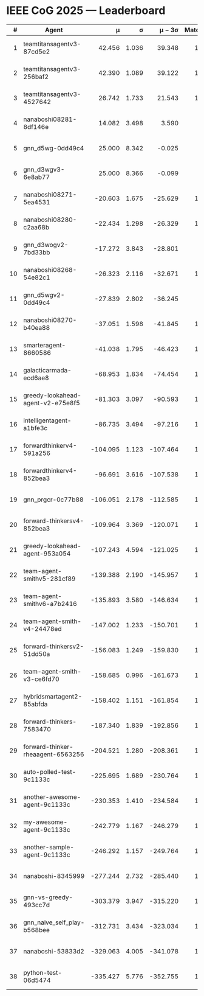 # IEEE CoG 2025 — Leaderboard

| # | Agent | μ | σ | μ − 3σ | Matches | Updated |
|---:|---|---:|---:|---:|---:|---|
| 1 | teamtitansagentv3-87cd5e2 | 42.456 | 1.036 | 39.348 | 1580 | 2025-08-28 22:48 |
| 2 | teamtitansagentv3-256baf2 | 42.390 | 1.089 | 39.122 | 1500 | 2025-08-28 22:48 |
| 3 | teamtitansagentv3-4527642 | 26.742 | 1.733 | 21.543 | 1520 | 2025-08-28 22:48 |
| 4 | nanaboshi08281-8df146e | 14.082 | 3.498 | 3.590 | 50 | 2025-08-28 22:48 |
| 5 | gnn_d5wg-0dd49c4 | 25.000 | 8.342 | -0.025 | 20 | 2025-08-28 22:48 |
| 6 | gnn_d3wgv3-6e8ab77 | 25.000 | 8.366 | -0.099 | 80 | 2025-08-28 22:48 |
| 7 | nanaboshi08271-5ea4531 | -20.603 | 1.675 | -25.629 | 1900 | 2025-08-28 22:48 |
| 8 | nanaboshi08280-c2aa68b | -22.434 | 1.298 | -26.329 | 1380 | 2025-08-28 22:48 |
| 9 | gnn_d3wogv2-7bd33bb | -17.272 | 3.843 | -28.801 | 68 | 2025-08-28 22:48 |
| 10 | nanaboshi08268-54e82c1 | -26.323 | 2.116 | -32.671 | 1240 | 2025-08-28 22:48 |
| 11 | gnn_d5wgv2-0dd49c4 | -27.839 | 2.802 | -36.245 | 60 | 2025-08-28 22:48 |
| 12 | nanaboshi08270-b40ea88 | -37.051 | 1.598 | -41.845 | 1620 | 2025-08-28 22:48 |
| 13 | smarteragent-8660586 | -41.038 | 1.795 | -46.423 | 1266 | 2025-08-28 22:48 |
| 14 | galacticarmada-ecd6ae8 | -68.953 | 1.834 | -74.454 | 1520 | 2025-08-28 22:48 |
| 15 | greedy-lookahead-agent-v2-e75e8f5 | -81.303 | 3.097 | -90.593 | 1550 | 2025-08-28 22:48 |
| 16 | intelligentagent-a1bfe3c | -86.735 | 3.494 | -97.216 | 1299 | 2025-08-28 22:48 |
| 17 | forwardthinkerv4-591a256 | -104.095 | 1.123 | -107.464 | 1459 | 2025-08-28 22:48 |
| 18 | forwardthinkerv4-852bea3 | -96.691 | 3.616 | -107.538 | 1180 | 2025-08-28 22:48 |
| 19 | gnn_prgcr-0c77b88 | -106.051 | 2.178 | -112.585 | 1370 | 2025-08-28 22:48 |
| 20 | forward-thinkersv4-852bea3 | -109.964 | 3.369 | -120.071 | 1149 | 2025-08-28 22:48 |
| 21 | greedy-lookahead-agent-953a054 | -107.243 | 4.594 | -121.025 | 1480 | 2025-08-28 22:48 |
| 22 | team-agent-smithv5-281cf89 | -139.388 | 2.190 | -145.957 | 1320 | 2025-08-28 22:48 |
| 23 | team-agent-smithv6-a7b2416 | -135.893 | 3.580 | -146.634 | 1640 | 2025-08-28 22:48 |
| 24 | team-agent-smith-v4-24478ed | -147.002 | 1.233 | -150.701 | 1478 | 2025-08-28 22:48 |
| 25 | forward-thinkersv2-51dd50a | -156.083 | 1.249 | -159.830 | 1470 | 2025-08-28 22:48 |
| 26 | team-agent-smith-v3-ce6fd70 | -158.685 | 0.996 | -161.673 | 1678 | 2025-08-28 22:48 |
| 27 | hybridsmartagent2-85abfda | -158.402 | 1.151 | -161.854 | 1337 | 2025-08-28 22:48 |
| 28 | forward-thinkers-7583470 | -187.340 | 1.839 | -192.856 | 1320 | 2025-08-28 22:48 |
| 29 | forward-thinker-rheaagent-6563256 | -204.521 | 1.280 | -208.361 | 1410 | 2025-08-28 22:48 |
| 30 | auto-polled-test-9c1133c | -225.695 | 1.689 | -230.764 | 1540 | 2025-08-28 22:48 |
| 31 | another-awesome-agent-9c1133c | -230.353 | 1.410 | -234.584 | 1280 | 2025-08-28 22:48 |
| 32 | my-awesome-agent-9c1133c | -242.779 | 1.167 | -246.279 | 1520 | 2025-08-28 22:48 |
| 33 | another-sample-agent-9c1133c | -246.292 | 1.157 | -249.764 | 1660 | 2025-08-28 22:48 |
| 34 | nanaboshi-8345999 | -277.244 | 2.732 | -285.440 | 1120 | 2025-08-28 22:48 |
| 35 | gnn-vs-greedy-493cc7d | -303.379 | 3.947 | -315.220 | 1100 | 2025-08-28 22:48 |
| 36 | gnn_naive_self_play-b568bee | -312.731 | 3.434 | -323.034 | 1260 | 2025-08-28 22:48 |
| 37 | nanaboshi-53833d2 | -329.063 | 4.005 | -341.078 | 1260 | 2025-08-28 22:48 |
| 38 | python-test-06d5474 | -335.427 | 5.776 | -352.755 | 1450 | 2025-08-28 22:48 |

